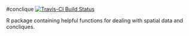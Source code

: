 #conclique
[![Travis-CI Build Status](https://travis-ci.org/andeek/conclique.svg?branch=master)](https://travis-ci.org/andeek/conclique)

R package containing helpful functions for dealing with spatial data and concliques.

